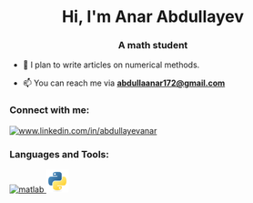 <h1 align="center">Hi, I'm Anar Abdullayev</h1>
<h3 align="center">A math student</h3>

- 📝 I plan to write articles on numerical methods.

- 📫 You can reach me via **abdullaanar172@gmail.com**

<h3 align="left">Connect with me:</h3>
<p align="left">
<a href="https://linkedin.com/in/www.linkedin.com/in/abdullayevanar" target="blank"><img align="center" src="https://raw.githubusercontent.com/rahuldkjain/github-profile-readme-generator/master/src/images/icons/Social/linked-in-alt.svg" alt="www.linkedin.com/in/abdullayevanar" height="30" width="40" /></a>
</p>
<h3 align="left">Languages and Tools:</h3>
<p align="left"> <a href="https://www.mathworks.com/" target="_blank" rel="noreferrer"> <img src="https://upload.wikimedia.org/wikipedia/commons/2/21/Matlab_Logo.png" alt="matlab" width="40" height="40"/> </a> <a href="https://www.python.org" target="_blank" rel="noreferrer"> <img src="https://raw.githubusercontent.com/devicons/devicon/master/icons/python/python-original.svg" alt="python" width="40" height="40"/> </a> </p>


